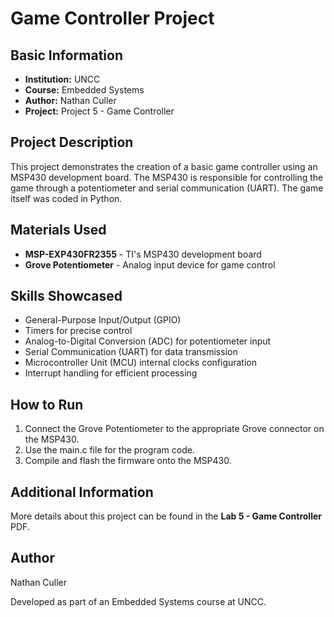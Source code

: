 # Game Controller Project

## Basic Information
- **Institution:** UNCC
- **Course:** Embedded Systems
- **Author:** Nathan Culler
- **Project:** Project 5 - Game Controller

## Project Description
This project demonstrates the creation of a basic game controller using an MSP430 development board. The MSP430 is responsible for controlling the game through a potentiometer and serial communication (UART). The game itself was coded in Python.

## Materials Used
- **MSP-EXP430FR2355** - TI's MSP430 development board
- **Grove Potentiometer** - Analog input device for game control

## Skills Showcased
- General-Purpose Input/Output (GPIO)
- Timers for precise control
- Analog-to-Digital Conversion (ADC) for potentiometer input
- Serial Communication (UART) for data transmission
- Microcontroller Unit (MCU) internal clocks configuration
- Interrupt handling for efficient processing

## How to Run
1. Connect the Grove Potentiometer to the appropriate Grove connector on the MSP430.
2. Use the main.c file for the program code. 
3. Compile and flash the firmware onto the MSP430.

## Additional Information
More details about this project can be found in the **Lab 5 - Game Controller** PDF.

## Author
Nathan Culler

Developed as part of an Embedded Systems course at UNCC.
